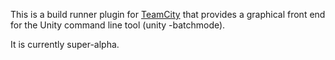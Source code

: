 
This is a build runner plugin for [TeamCity](http://www.jetbrains.com/teamcity/) that provides a graphical front end for the Unity command line tool (unity -batchmode).

It is currently super-alpha.
